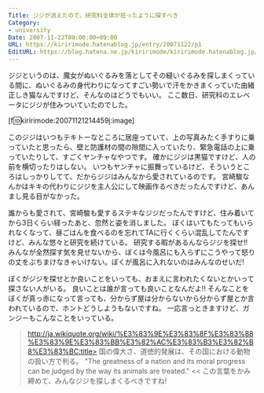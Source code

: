 ```yaml
---
Title: ジジが消えたので、研究科全体が狂ったように探すべき
Category:
- university
Date: 2007-11-22T00:00:00+09:00
URL: https://kiririmode.hatenablog.jp/entry/20071122/p1
EditURL: https://blog.hatena.ne.jp/kiririmode/kiririmode.hatenablog.jp/atom/entry/8454420450078216173
---
```



ジジというのは、魔女がぬいぐるみを落としてその縫いぐるみを探しまくっている間に、ぬいぐるみの身代わりになってすごい勢いで汗をかきまくっていた由緒正しき猫なんですけど、そんなのはどうでもいい。
ここ数日、研究科のエレベータにジジが住みついていたのでした。

[f:id:kiririmode:20071121214459j:image]

このジジはいつもテキトーなところに居座っていて、上の写真みたく手すりに乗っていたと思ったら、壁と防護材の間の隙間に入っていたり、緊急電話の上に乗っていたりして、すごくヤンチャなやつです。
確かにジジは黒猫ですけど、人の前を横切ったりはしない。
いつもヤンチャに振舞っているけど、そういうところはしっかりしてて、だからジジはみんなから愛されているのです。
宮崎駿なんかはキキの代わりにジジを主人公にして映画作るべきだったんですけど、あんまし見る目がなかった。


誰からも愛されて、宮崎駿も愛するステキなジジだったんですけど、住み着いてから3日くらい経ったあと、忽然と姿を消しました。
ぼくはいてもたってもいられなくなって、昼ごはんを食べるのを忘れてTAに行くくらい混乱してたんですけど、みんな悠々と研究を続けている。
研究する暇があるんならジジを探せ!!
みんなが全然探す気を見せないから、ぼくは今風呂にも入らずにこうやって怒りの丈をぶちまけなきゃいけない。ぼくが風呂に入れないのはみんなのせいだ!


ぼくがジジを探せとか良いことをいっても、おまえに言われたくないとかいって探さない人がいる。
良いことは誰が言っても良いことなんだよ!!
そんなことをぼくが真っ赤になって言っても、分からず屋は分からないから分からず屋とか言われているので、ホントどうしようもないですね。
一応言っときますけど、ガンジーもこんなことをいっている。
>http://ja.wikiquote.org/wiki/%E3%83%9E%E3%83%8F%E3%83%88%E3%83%9E%E3%83%BB%E3%82%AC%E3%83%B3%E3%82%B8%E3%83%BC:title>
国の偉大さ、道徳的発展は、その国における動物の扱い方で判る。
    "The greatness of a nation and its moral progress can be judged by the way its animals are treated." 
<<
この言葉をかみ締めて、みんなジジを探しまくるべきですね!
